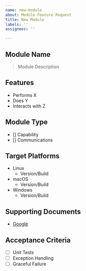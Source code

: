 ```yaml
---
name: new-module
about: Module Feature Request
title: New Module
labels: ''
assignees: ''

---
```


## Module Name

> Module Description

## Features
- Performs X
- Does Y 
- Interacts with Z

## Module Type
- [] Capability
- [] Communications

## Target Platforms
- Linux
    - Version/Build 
- macOS
    - Version/Build
- Windows
    - Version/Build

## Supporting Documents
- [Google](www.google.com)
 
## Acceptance Criteria
- [ ] Unit Tests
- [ ] Exception Handling
- [ ] Graceful Failure
